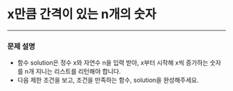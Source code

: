 # x만큼 간격이 있는 n개의 숫자
***

### 문제 설명

- 함수 solution은 정수 x와 자연수 n을 입력 받아, x부터 시작해 x씩 증가하는 숫자를 n개 지니는 리스트를 리턴해야 합니다. 
- 다음 제한 조건을 보고, 조건을 만족하는 함수, solution을 완성해주세요.